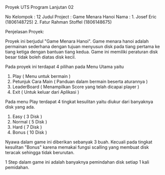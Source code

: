 Proyek UTS Program Lanjutan 02

No Kelompok : 12
Judul Project : Game Menara Hanoi
Nama : 1. Josef Eric (1806148725)
       2. Fatur Rahman Stoffel (1806148675)
       
 Penjelasan Proyek:
 
Proyek ini berjudul "Game Menara Hanoi". Game menara hanoi adalah permainan sederhana dengan tujuan menyusun disk pada tiang pertama ke tiang ketiga dengan bantuan tiang kedua. Game ini memiliki peraturan disk besar tidak boleh diatas disk kecil. 

Pada proyek ini terdapat 4 pilihan pada Menu Utama yaitu 
1. Play ( Menu untuk bermain )
2. Petunjuk Cara Main ( Panduan dalam bermain beserta aturannya )
3. LeaderBoard ( Menampilkan Score yang telah dicapai player )
4. Exit ( Untuk keluar dari Aplikasi )

Pada menu Play terdapat 4 tingkat kesulitan yaitu diukur dari banyaknya disk yang ada.
1. Easy ( 3 Disk )
2. Normal ( 5 Disk )
3. Hard ( 7 Disk )
4. Bonus ( 10 Disk )

Nyawa dalam game ini diberikan sebanyak 3 buah. Kecuali pada tingkat kesulitan "Bonus" karena memakai fungsi scalling yang membuat disk teracak sehingga tidak berurutan.

1 Step dalam game ini adalah banyaknya pemindahan disk setiap 1 kali pemidahan.

